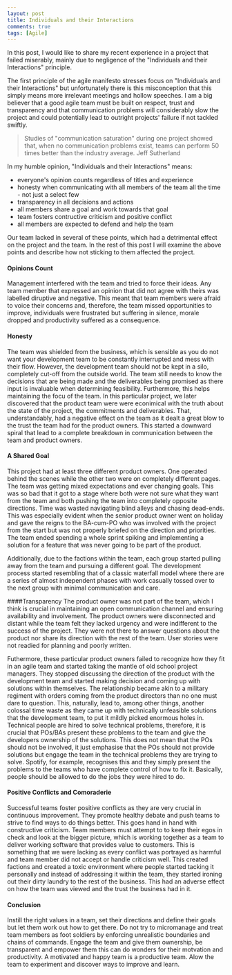 ```yaml
---
layout: post
title: Individuals and their Interactions
comments: true
tags: [Agile]
---
```

In this post, I would like to share my recent experience in a project that failed miserably, mainly due to negligence of the "Individuals and their Interactions" principle.

The first principle of the agile manifesto stresses focus on "Individuals and their Interactions" but unfortunately there is this misconception that this simply means more irrelevant meetings and hollow speeches. I am a big believer that a good agile team must be built on respect, trust and transparency and that communication problems will considerably slow the project and could potentially lead to outright projects' failure if not tackled swiftly.

> Studies of "communication saturation" during one project showed that, when no communication problems exist, teams can perform 50 times better than the industry average. Jeff Sutherland

In my humble opinion, "Individuals and their Interactions" means:
- everyone's opinion counts regardless of titles and experience
- honesty when communicating with all members of the team all the time - not just a select few
- transparency in all decisions and actions
- all members share a goal and work towards that goal
- team fosters contructive criticism and positive conflict
- all members are expected to defend and help the team

Our team lacked in several of these points, which had a detrimental effect on the project and the team. In the rest of this post I will examine the above points and describe how not sticking to them affected the project.

#### Opinions Count
Management interfered with the team and tried to force their ideas. Any team member that expressed an opinion that did not agree with theirs was labelled diruptive and negative. This meant that team members were afraid to voice their concerns and, therefore, the team missed opportunities to improve, individuals were frustrated but suffering in silence, morale dropped and productivity suffered as a consequence.

#### Honesty
The team was shielded from the business, which is sensible as you do not want your development team to be constantly interrupted and mess with their flow. However, the development team should not be kept in a silo, completely cut-off from the outside world. The team still needs to know the decisions that are being made and the deliverables being promised as there input is invaluable when determining feasibility. Furthermore, this helps maintaining the focu of the team. In this particular project, we later discovered that the product team were were econimical with the truth about the state of the project, the commitments and deliverables. That, understandably, had a negative effect on the team as it dealt a great blow to the trust the team had for the product owners. This started a downward spiral that lead to a complete breakdown in communication between the team and product owners.

#### A Shared Goal
This project had at least three different product owners. One operated behind the scenes while the other two were on completely different pages. The team was getting mixed expectations and ever changing goals. This was so bad that it got to a stage where both were not sure what they want from the team and both pushing the team into completely opposite directions. Time was wasted navigating blind alleys and chasing dead-ends. This was especially evident when the senior product owner went on holiday and gave the reigns to the BA-cum-PO who was involved with the project from the start but was not properly briefed on the direction and priorities. The team ended spending a whole sprint spiking and implementing a solution for a feature that was never going to be part of the product.

Additionally, due to the factions within the team, each group started pulling away from the team and pursuing a different goal. The development process started resembling that of a classic waterfall model where there are a series of almost independent phases with work casually tossed over to the next group with minimal communication and care. 

####Transparency
The product owner was not part of the team, which I think is crucial in maintaining an open communication channel and ensuring availability and involvement. The product owners were disconnected and distant while the team felt they lacked urgency and were indifferent to the success of the project. They were not there to answer questions about the product nor share its direction with the rest of the team. User stories were not readied for planning and poorly written. 

Futhermore, these particular product owners failed to recognize how they fit in an agile team and started taking the mantle of old school project managers. They stopped discussing the direction of the product with the development team and started making decision and coming up with solutions within themselves. The relationship became akin to a military regiment with orders coming from the product directors than no one must dare to question. This, naturally, lead to, among other things, another colossal time waste as they came up with technically unfeasible solutions that the development team, to put it mildly picked enormous holes in. Technical people are hired to solve technical problems, therefore, it is crucial that POs/BAs present these problems to the team and give the developers ownership of the solutions. This does not mean that the POs should not be involved, it just emphasise that the POs should not provide solutions but engage the team in the technical problems they are trying to solve. Spotify, for example, recognises this and they simply present the problems to the teams who have complete control of how to fix it. Basically, people should be allowed to do the jobs they were hired to do.

#### Positive Conflicts and Comoraderie
Successful teams foster positive conflicts as they are very crucial in continuous improvement. They promote healthy debate and push teams to strive to find ways to do things better. This goes hand in hand with constructive criticism. Team members must attempt to to keep their egos in check and look at the bigger picture, which is working together as a team to deliver working software that provides value to customers. This is something that we were lacking as every conflict was portrayed as harmful and team member did not accept or handle criticism well. This created factions and created a toxic environment where people started tacking it personally and instead of addressing it within the team, they started ironing out their dirty laundry to the rest of the business. This had an adverse effect on how the team was viewed and the trust the business had in it.

#### Conclusion
Instill the right values in a team, set their directions and define their goals but let them work out how to get there. Do not try to micromanage and treat team members as foot soldiers by enforcing unrealistic boundaries and chains of commands. Engage the team and give them ownership, be transparent and empower them this can do wonders for their motvation and productivity. A motivated and happy team is a productive team. Alow the team to experiment and discover ways to improve and learn.  


